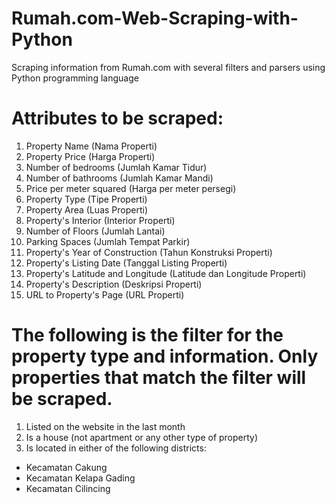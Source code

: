# Rumah.com-Web-Scraping-with-Python
Scraping information from Rumah.com with several filters and parsers using Python programming language

# Attributes to be scraped:
1. Property Name (Nama Properti)
2. Property Price (Harga Properti)
3. Number of bedrooms (Jumlah Kamar Tidur)
4. Number of bathrooms (Jumlah Kamar Mandi)
5. Price per meter squared (Harga per meter persegi)
6. Property Type (Tipe Properti)
7. Property Area (Luas Properti)
8. Property's Interior (Interior Properti)
9. Number of Floors (Jumlah Lantai)
10. Parking Spaces (Jumlah Tempat Parkir)
11. Property's Year of Construction (Tahun Konstruksi Properti)
12. Property's Listing Date (Tanggal Listing Properti)
13. Property's Latitude and Longitude (Latitude dan Longitude Properti)
14. Property's Description (Deskripsi Properti)
15. URL to Property's Page (URL Properti)

# The following is the filter for the property type and information. Only properties that match the filter will be scraped.
1. Listed on the website in the last month
2. Is a house (not apartment or any other type of property)
3. Is located in either of the following districts:
- Kecamatan Cakung
- Kecamatan Kelapa Gading
- Kecamatan Cilincing
